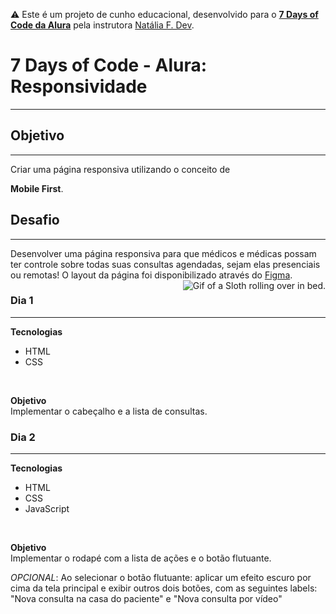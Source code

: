 ⚠️ Este é um projeto de cunho educacional, desenvolvido para o <a href="https://7daysofcode.io/">**7 Days of Code da Alura**</a>  pela instrutora <a href="https://github.com/natalia-fs"> Natália F. Dev</a>.

# 7 Days of Code - Alura: Responsividade
<hr>

## Objetivo
<hr>
Criar uma página responsiva utilizando o conceito de

__Mobile First__.

## Desafio
<hr>
Desenvolver uma página responsiva para que médicos e médicas possam ter controle sobre todas suas consultas agendadas, sejam elas presenciais ou remotas! O layout da página foi disponibilizado através do <a href="https://www.figma.com/file/4OjHFmeHAgfX2JpRymOeA0/7days---Responsividade?type=design&node-id=0%3A1&mode=design&t=6VYD1vRO2gW55qOj-1">Figma</a>.  
<img align="right" src="./assets/images/rotating-schedule.gif" alt="Gif of a Sloth rolling over in bed."/>


### Dia 1
<hr>

**Tecnologias**
- HTML
- CSS
<br>

**Objetivo**
<br>
Implementar o cabeçalho e a lista de consultas.

### Dia 2
<hr>

**Tecnologias**
- HTML
- CSS
- JavaScript
<br>

**Objetivo**
<br>
Implementar o rodapé com a lista de ações e o botão flutuante.

_OPCIONAL_: Ao selecionar o botão flutuante: aplicar um efeito escuro por cima da tela principal e exibir outros dois botões, com as seguintes labels: "Nova consulta na casa do paciente" e "Nova consulta por vídeo"